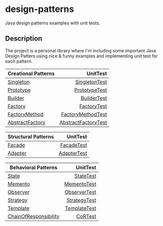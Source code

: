 # design-patterns
Java design patterns examples with unit tests.  

## Description
The project is a personal library where I'm including some important Java Design Patters using nice & funny examples and implementing unit test for each pattern.

| Creational Patterns                                 | UnitTest                                                |
| --------------------------------------------------- | -------------------------------------------------------:|
| [Singleton](src/main/java/creational/singleton)     | [SingletonTest](src/test/java/creational/singleton)     |
| [Prototype](src/main/java/creational/prototype)     | [PrototypeTest](src/test/java/creational/prototype)     |
| [Builder](src/main/java/creational/builder)         | [BuilderTest](src/test/java/creational/builder)       |
| [Factory](src/main/java/creational/factory)         | [FactoryTest](src/test/java/creational/factory)       |
| [FactoryMethod](src/main/java/creational/factory_method)  | [FactoryMethodTest](src/test/java/creational/factory_method)  |
| [AbstractFactory](src/main/java/creational/abstract_factory)| [AbstractFactoryTest](src/test/java/creational/abstract_factory)|

| Structural Patterns                                 | UnitTest                                                |
| --------------------------------------------------- | -------------------------------------------------------:|
| [Facade](src/main/java/structural/facade)           | [FacadeTest](src/test/java/structural/facade)           |
| [Adapter](src/main/java/structural/adapter)         | [AdapterTest](src/test/java/structural/adapter)         |

| Behavioral Patterns                                 | UnitTest                                                |
| --------------------------------------------------- | -------------------------------------------------------:|
| [State](src/main/java/behavioral/state)             | [StateTest](src/test/java/behavioral/state)             |
| [Memento](src/main/java/behavioral/memento)         | [MementoTest](src/test/java/behavioral/memento)         |
| [Observer](src/main/java/behavioral/observer)       | [ObserverTest](src/test/java/behavioral/observer)       |
| [Strategy](src/main/java/behavioral/strategy)       | [StrategyTest](src/test/java/behavioral/strategy)       |
| [Template](src/main/java/behavioral/template)       | [TemplateTest](src/test/java/behavioral/template)       |
| [ChainOfResponsibility](src/main/java/behavioral/chain_of_responsibility)       | [CoRTest](src/test/java/behavioral/chain_of_responsibility)   |
